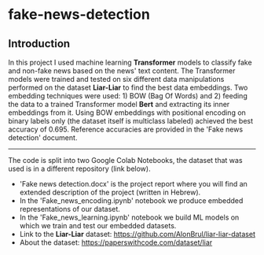# fake-news-detection
## Introduction
In this project I used machine learning **Transformer** models to classify fake and non-fake news based on the news' text content. The Transformer models were trained and tested on six different data manipulations performed on the dataset **Liar-Liar** to find the best data embeddings. Two  embedding techniques were used: 1) BOW (Bag Of Words) and 2) feeding the data to a trained Transformer model **Bert** and extracting its inner embeddings from it. Using BOW embeddings with positional encoding on binary labels only (the dataset itself is multiclass labeled) achieved the best accuracy of 0.695. Reference accuracies are provided in the 'Fake news detection' document.
****
The code is split into two Google Colab Notebooks, the dataset that was used is in a different repository (link below).<br>
* 'Fake news detection.docx' is the project report where you will find an extended description of the project (written in Hebrew).
* In the 'Fake_news_encoding.ipynb' notebook we produce embedded representations of our dataset.
* In the 'Fake_news_learning.ipynb' notebook we build ML models on which we train and test our embedded datasets.
* Link to the **Liar-Liar** dataset: https://github.com/AlonBrul/liar-liar-dataset
* About the dataset: https://paperswithcode.com/dataset/liar
